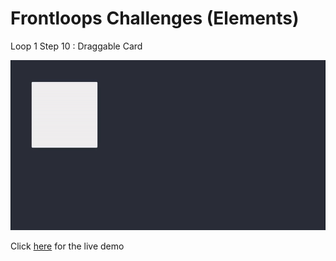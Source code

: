 # Frontloops Challenges (Elements)

Loop 1 Step 10 : Draggable Card

![preview image](./design/preview.gif "Click below for live demo")

Click [here](https://zathio.github.io/frontloops-challenges/elements-challenges/loop1-step10/) for the live demo